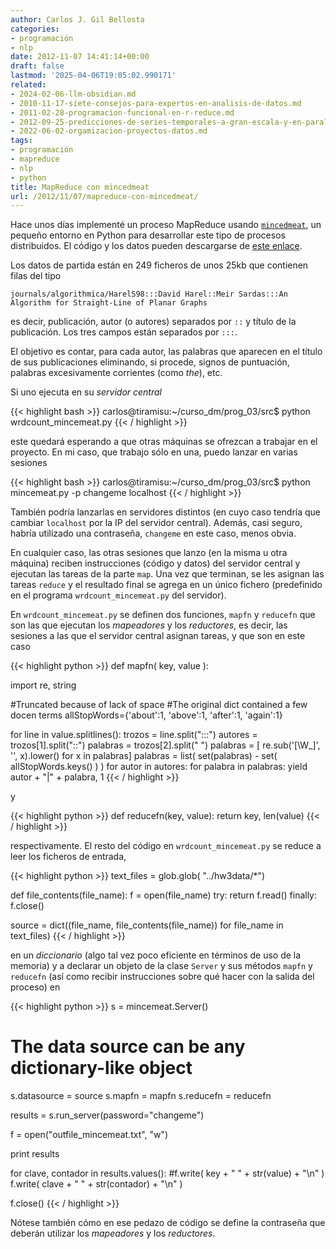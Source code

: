 ```yaml
---
author: Carlos J. Gil Bellosta
categories:
- programación
- nlp
date: 2012-11-07 14:41:14+00:00
draft: false
lastmod: '2025-04-06T19:05:02.990171'
related:
- 2024-02-06-llm-obsidian.md
- 2010-11-17-siete-consejos-para-expertos-en-analisis-de-datos.md
- 2011-02-28-programacion-funcional-en-r-reduce.md
- 2012-09-25-predicciones-de-series-temporales-a-gran-escala-y-en-paralelo-con-r.md
- 2022-06-02-orgamizacion-proyectos-datos.md
tags:
- programación
- mapreduce
- nlp
- python
title: MapReduce con mincedmeat
url: /2012/11/07/mapreduce-con-mincedmeat/
---
```


Hace unos días implementé un proceso MapReduce usando [`mincedmeat`](https://github.com/michaelfairley/mincemeatpy), un pequeño entorno en Python para desarrollar este tipo de procesos distribuidos. El código y los datos pueden descargarse de [este enlace](http://datanalytics.com/uploads/mapreduce.zip).

Los datos de partida están en 249 ficheros de unos 25kb que contienen filas del tipo

`journals/algorithmica/HarelS98:::David Harel::Meir Sardas:::An Algorithm for Straight-Line of Planar Graphs`

es decir, publicación, autor (o autores) separados por `::` y título de la publicación. Los tres campos están separados por `:::`.

El objetivo es contar, para cada autor, las palabras que aparecen en el título de sus publicaciones eliminando, si procede, signos de puntuación, palabras excesivamente corrientes (como _the_), etc.

Si uno ejecuta en su _servidor central_

{{< highlight bash >}}
carlos@tiramisu:~/curso_dm/prog_03/src$ python wrdcount_mincemeat.py
{{< / highlight >}}

este quedará esperando a que otras máquinas se ofrezcan a trabajar en el proyecto. En mi caso, que trabajo sólo en una, puedo lanzar en varias sesiones

{{< highlight bash >}}
carlos@tiramisu:~/curso_dm/prog_03/src$ python mincemeat.py -p changeme localhost
{{< / highlight >}}

También podría lanzarlas en servidores distintos (en cuyo caso tendría que cambiar `localhost` por la IP del servidor central). Además, casi seguro, habría utilizado una contraseña, `changeme` en este caso, menos obvia.

En cualquier caso, las otras sesiones que lanzo (en la misma u otra máquina) reciben instrucciones (código y datos) del servidor central y ejecutan las tareas de la parte `map`. Una vez que terminan, se les asignan las tareas `reduce` y el resultado final se agrega en un único fichero (predefinido en el programa `wrdcount_mincemeat.py` del servidor).

En `wrdcount_mincemeat.py` se definen dos funciones, `mapfn` y `reducefn` que son las que ejecutan los _mapeadores_ y los _reductores_, es decir, las sesiones a las que el servidor central asignan tareas, y que son en este caso

{{< highlight python >}}
def mapfn( key, value ):

import re, string

#Truncated because of lack of space
#The original dict contained a few docen terms
allStopWords={'about':1, 'above':1, 'after':1, 'again':1}

for line in value.splitlines():
        trozos = line.split(":::")
        autores = trozos[1].split("::")
        palabras = trozos[2].split(" ")
        palabras = [ re.sub('[\W_]', '', x).lower() for x in palabras]
        palabras = list( set(palabras) - set( allStopWords.keys() ) )
        for autor in autores:
                for palabra in palabras:
                        yield autor + "|" + palabra, 1
{{< / highlight >}}

y

{{< highlight python >}}
def reducefn(key, value):
        return key, len(value)
{{< / highlight >}}

respectivamente. El resto del código en `wrdcount_mincemeat.py` se reduce a leer los ficheros de entrada,


{{< highlight python >}}
text_files = glob.glob( "../hw3data/*")

def file_contents(file_name):
        f = open(file_name)
        try:
                return f.read()
        finally:
                f.close()

source = dict((file_name, file_contents(file_name)) for file_name in text_files)
{{< / highlight >}}

en un _diccionario_ (algo tal vez poco eficiente en términos de uso de la memoria) y a declarar un objeto de la clase `Server` y sus métodos `mapfn` y `reducefn` (así como recibir instrucciones sobre qué hacer con la salida del proceso) en

{{< highlight python >}}
s = mincemeat.Server()

# The data source can be any dictionary-like object
s.datasource = source
s.mapfn = mapfn
s.reducefn = reducefn

results = s.run_server(password="changeme")

f = open("outfile_mincemeat.txt", "w")

print results

for clave, contador in results.values():
#f.write( key + " " + str(value) + "\n" )
f.write( clave + " " + str(contador) + "\n" )

f.close()
{{< / highlight >}}

Nótese también cómo en ese pedazo de código se define la contraseña que deberán utilizar los _mapeadores_ y los _reductores_.